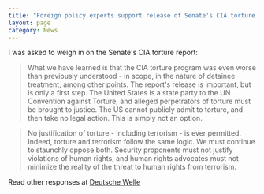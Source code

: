 ```yaml
---
title: "Foreign policy experts support release of Senate's CIA torture report"
layout: page
category: News
---
```

I was asked to weigh in on the Senate's CIA torture report:

> What we have learned is that the CIA torture program was even worse than previously understood - in scope, in the nature of detainee treatment, among other points. The report's release is important, but is only a first step. The United States is a state party to the UN Convention against Torture, and alleged perpetrators of torture must be brought to justice. The US cannot publicly admit to torture, and then take no legal action. This is simply not an option.

> No justification of torture - including terrorism - is ever permitted. Indeed, torture and terrorism follow the same logic. We must continue to staunchly oppose both. Security proponents must not justify violations of human rights, and human rights advocates must not minimize the reality of the threat to human rights from terrorism.

Read other responses at [Deutsche Welle](http://www.dw.de/foreign-policy-experts-support-release-of-senates-cia-torture-report/a-18121161)
